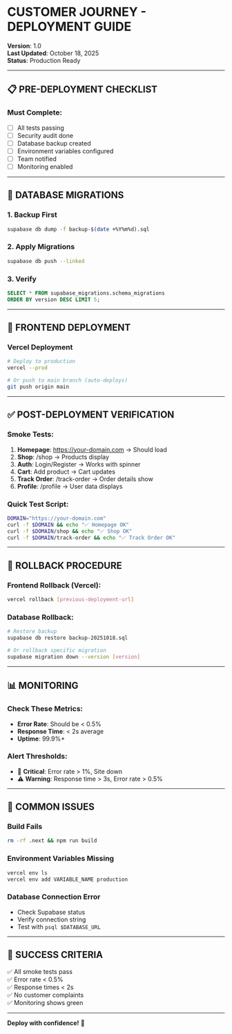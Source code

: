 # CUSTOMER JOURNEY - DEPLOYMENT GUIDE

**Version**: 1.0  
**Last Updated**: October 18, 2025  
**Status**: Production Ready

---

## 📋 PRE-DEPLOYMENT CHECKLIST

### Must Complete:
- [ ] All tests passing
- [ ] Security audit done
- [ ] Database backup created
- [ ] Environment variables configured
- [ ] Team notified
- [ ] Monitoring enabled

---

## 💾 DATABASE MIGRATIONS

### 1. Backup First

```bash
supabase db dump -f backup-$(date +%Y%m%d).sql
```

### 2. Apply Migrations

```bash
supabase db push --linked
```

### 3. Verify

```sql
SELECT * FROM supabase_migrations.schema_migrations
ORDER BY version DESC LIMIT 5;
```

---

## 🚀 FRONTEND DEPLOYMENT

### Vercel Deployment

```bash
# Deploy to production
vercel --prod

# Or push to main branch (auto-deploys)
git push origin main
```

---

## ✅ POST-DEPLOYMENT VERIFICATION

### Smoke Tests:

1. **Homepage**: https://your-domain.com → Should load
2. **Shop**: /shop → Products display
3. **Auth**: Login/Register → Works with spinner
4. **Cart**: Add product → Cart updates
5. **Track Order**: /track-order → Order details show
6. **Profile**: /profile → User data displays

### Quick Test Script:

```bash
DOMAIN="https://your-domain.com"
curl -f $DOMAIN && echo "✅ Homepage OK"
curl -f $DOMAIN/shop && echo "✅ Shop OK"
curl -f $DOMAIN/track-order && echo "✅ Track Order OK"
```

---

## 🔄 ROLLBACK PROCEDURE

### Frontend Rollback (Vercel):

```bash
vercel rollback [previous-deployment-url]
```

### Database Rollback:

```bash
# Restore backup
supabase db restore backup-20251018.sql

# Or rollback specific migration
supabase migration down --version [version]
```

---

## 📊 MONITORING

### Check These Metrics:

- **Error Rate**: Should be < 0.5%
- **Response Time**: < 2s average
- **Uptime**: 99.9%+

### Alert Thresholds:

- 🚨 **Critical**: Error rate > 1%, Site down
- ⚠️ **Warning**: Response time > 3s, Error rate > 0.5%

---

## 🔧 COMMON ISSUES

### Build Fails
```bash
rm -rf .next && npm run build
```

### Environment Variables Missing
```bash
vercel env ls
vercel env add VARIABLE_NAME production
```

### Database Connection Error
- Check Supabase status
- Verify connection string
- Test with `psql $DATABASE_URL`

---

## 🎯 SUCCESS CRITERIA

✅ All smoke tests pass  
✅ Error rate < 0.5%  
✅ Response times < 2s  
✅ No customer complaints  
✅ Monitoring shows green

---

**Deploy with confidence!** 🚀
